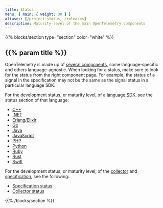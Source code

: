 ```yaml
---
title: Status
menu: { main: { weight: 30 } }
aliases: [/project-status, /releases]
description: Maturity-level of the main OpenTelemetry components
---
```


{{% blocks/section type="section" color="white" %}}

## {{% param title %}}

OpenTelemetry is made up of [several components][main-comp], some
language-specific and others language-agnostic. When looking for a status, make
sure to look for the status from the right component page. For example, the
status of a signal in the specification may not be the same as the signal status
in a particular language SDK.

For the development status, or maturity level, of a
[language SDK](/docs/instrumentation/), see the status section of that language:

<div class="l-status-secondary mt-0">

- [C++](/docs/instrumentation/cpp/#status-and-releases)
- [.NET](/docs/instrumentation/net/#status-and-releases)
- [Erlang/Elixir](/docs/instrumentation/erlang/#status-and-releases)
- [Go](/docs/instrumentation/go/#status-and-releases)
- [Java](/docs/instrumentation/java/#status-and-releases)
- [JavaScript](/docs/instrumentation/js/#status-and-releases)
- [PHP](/docs/instrumentation/php/#status-and-releases)
- [Python](/docs/instrumentation/python/#status-and-releases)
- [Ruby](/docs/instrumentation/ruby/#status-and-releases)
- [Rust](/docs/instrumentation/rust/#status-and-releases)
- [Swift](/docs/instrumentation/swift/#status-and-releases)

</div>

For the development status, or maturity level, of the
[collector](/docs/collector/) and
[specification](/docs/reference/specification/), see the following:

<div class="l-status-primary mt-0">

- [Specification status](/docs/reference/specification/status/)
- [Collector status](/docs/collector/#status-and-releases)

</div>

[main-comp]: /docs/concepts/components/

{{% /blocks/section %}}
